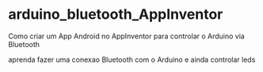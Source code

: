arduino_bluetooth_AppInventor
=================

Como criar um App Android no AppInventor para controlar o Arduino via Bluetooth

aprenda fazer uma conexao Bluetooth com o Arduino e ainda controlar leds
